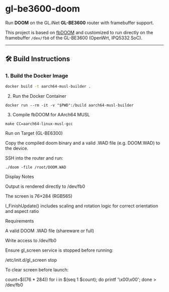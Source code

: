 # gl-be3600-doom

Run **DOOM** on the GL.iNet **GL-BE3600** router with framebuffer support.

This project is based on [fbDOOM](https://github.com/andreacampanella/fbdoom) and customized to run directly on the framebuffer `/dev/fb0` of the GL-BE3600 (OpenWrt, IPQ5332 SoC).

---

## 🛠 Build Instructions

### 1. Build the Docker Image

```bash
docker build -t aarch64-musl-builder .
```
2. Run the Docker Container
```
docker run --rm -it -v "$PWD":/build aarch64-musl-builder
```
3. Compile fbDOOM for AArch64 MUSL
```
make CC=aarch64-linux-musl-gcc
```
Run on Target (GL-BE6300)

Copy the compiled doom binary and a valid .WAD file (e.g. DOOM.WAD) to the device.

SSH into the router and run:

```
./doom -file /root/DOOM.WAD
```

Display Notes

Output is rendered directly to /dev/fb0

The screen is 76×284 (RGB565)

I_FinishUpdate() includes scaling and rotation logic for correct orientation and aspect ratio

Requirements

A valid DOOM .WAD file (shareware or full)

Write access to /dev/fb0

Ensure gl_screen service is stopped before running:

/etc/init.d/gl_screen stop

To clear screen before launch:

count=$((76 * 284))
for i in $(seq 1 $count); do printf '\x00\x00'; done > /dev/fb0

